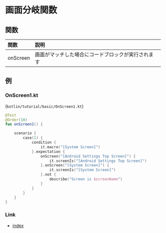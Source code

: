 # 画面分岐関数

## 関数

| 関数       | 説明                        |
|:---------|:--------------------------|
| onScreen | 画面がマッチした場合にコードブロックが実行されます |

## 例

### OnScreen1.kt

(`kotlin/tutorial/basic/OnScreen1.kt`)

```kotlin
@Test
@Order(10)
fun onScreen1() {

    scenario {
        case(1) {
            condition {
                it.macro("[System Screen]")
            }.expectation {
                onScreen("[Android Settings Top Screen]") {
                    it.screenIs("[Android Settings Top Screen]")
                }.onScreen("[System Screen]") {
                    it.screenIs("[System Screen]")
                }.not {
                    describe("Screen is $screenName")
                }
            }
        }
    }
}
```

### Link

- [index](../../../index_ja.md)

